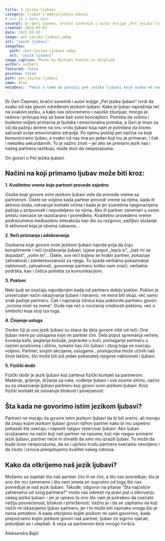 ```yaml
---
title: 5 jezika ljubavi
category: ljubav-i-medjuljudski-odnosi
# ovo je i meta desc
excerpt: Dr Geri Čepmen, bračni savetnik i autor knjige „Pet jezika ljubavi“ tvrdi da svako od nas govori određenim jezikom ljubavi.
created: 2023-03-03
date: 2023.03.03
image: pet-jezika-ljubavi.webp
alt: "jezik ljubavi"
imageTwo:
  path: /pet-jezika-ljubavi.webp
  alt: "jezik ljubavi"
image_caption: Photo by Michael Fenton on Unsplash
author: author1
featured: false
pocetna: false
path: pet-jezika-ljubavi
name: Aloo
metaDesc: "Tekst o tome da postoji pet jezika ljubavi koje svako od nas poseduje i koji čuvaju naše emotivno zdravlje. Šta ako partneri ne govore istim jezikom ljubavi?"
---
```



Dr Geri Čepmen, bračni savetnik i autor knjige „Pet jezika ljubavi“ tvrdi da svako od nas govori određenim jezikom ljubavi. Kako je ljubav najvažnija reč na svakom jeziku, a kako nas istovremeno i najviše zbunjuje, mnogo je radova i pristupa koji se bave baš ovim konceptom. Potreba da volimo i budemo voljeni primarna je ljudska i emocionalna potreba, a Geri je imao za cilj da pažnju skrene na onu vrstu ljubavi koja nam je potrebna da bismo sačuvali svoje emocionalno zdravlje. Po njemu postoji pet načina na koje komuniciramo ljubav, a svako od nas ima po jedan koji mu je primaran, i čak i nekoliko sekundarnih.  To je važno znati – jer ako se primarni jezik nas i našeg partnera razlikuju, može doći do nesporazuma.

On govori o Pet jezika ljubavi.

## Načini na koji primamo ljubav može biti kroz: 

**1. Kvalitetno vreme koje partneri provode zajedno**

Osobe koje govore ovim jezikom ljubavi vole da provode vreme sa partnerom. Osete se voljeno kada partner provodi vreme sa njima, kada ih aktivno sluša, ostvaruje kontakt očima i kada je pri susretima njegova/njena pažnja u potpunosti i nepodeljeno na njima. Ako ih partner zanemari u ovom smislu osećaće se razočarano i povređeno. Kvalitetno provedeno vreme podrazumeva međusobnu interakciju kao što su razgovor, pažljivo slušanje ili aktivnost koja je oboma zabavna...

**2. Reči priznanja i odobravanja**

Osobama koje govore ovim jezikom ljubavi  najviše prija da čuju komplimente i reči izražavanja ljubavi. Izjave poput „lep/a si“, „baš mi se dopadaš“, „volim te“...  Dakle, sve reči kojima se hrabri partner, pokazuje zahvalnost i zainteresovanost za njega. Tu spada verbalno pokazivanje naklonosti, zahvalnosti, govorenje partneru koliko nam znači, verbalna podrška, kao i češća potreba za komunikacijom. 

**3. Pokloni**

Neki ljudi se osećaju najvoljenijim kada od partnera dobiju poklon. Poklon je univerzalan način iskazivanja ljubavi i naravno, ne mora biti skup, već samo znak pažnje partneru. Čak i najmanja sitnica koju poklonite partneru govori „on/ona misli na mene“. Ovde nije reč o novčanoj vrednosti poklona, već o simbolici koja stoji iza toga. 

**4. Činjenje usluga**

Osobe čiji je ovo jezik ljubavi su stava da dela govore više od reči. One  ljubav mere po uslugama koje im partner čini. Dela poput spremanja večere, kuvanja kafe, peglanja košulje, popravke u kući, pomaganje partneru u raznim poslovima i slično, tumače kao čin ljubavi i zbog toga se osećaju voljeno.  Partner, svojim akcijama, uslugama , postupcima može učiniti naš život lakšim, što može biti još jedan pokazatelj njegove naklonosti i ljubavi.

**5. Fizički dodir**

Fizički dodir je jezik ljubavi koji zahteva fizički kontakt sa partnerom. Maženje, grljenje, držanje za ruke, vođenje ljubavi i sve ovome slično, načini su za iskazivanje ljubavi partneru koji govori ovim jezikom ljubavi. Kroz fizički kontakt se ostvaruje bliskost i povezanost.

## Šta kada ne govorimo istim jezikom ljubavi?

Partneri ne moraju da govore istim jezikom ljubavi da bi bili srećni, ali moraju da znaju kojim jezikom ljubavi govori njihov partner kako bi mu uspešno pokazali šta osećaju i napunili njegov rezervoar ljubavi. Ako ljubav izražavamo na način koji naš partner ne razume, koji nije njegov primarni jezik ljubavi, partner neće ni shvatiti da smo mu izrazili ljubav. To može da bude izvor nesporazuma, da se i uprkos trudu partnera osećamo nevoljeno i da često i iznova preispitujemo kvalitet našeg  odnosa.

## Kako da otkrijemo naš jezik ljubavi?

Možemo se zapitati šta naš partner čini ili ne čini, a  što nas povređuje; šta je ono što mu zameramo i šta nam smeta jer suprotno od toga što nas povređuje je naš jezik ljubavi. Takođe, odgovor na pitanje “Šta najčešće zahtevamo od svog partnera?” može vas odvesti na pravi put u otkrivanju vašeg jezika ljubavi – jer je upravo to ono što vam je potrebno da osećate nečiju posvećenost, bliskost i privrženost. Važno je i da se zapitamo na koji način mi iskazujemo ljubav partneru, jer i to može biti naznaka onoga što je nama potrebno. A kada otkrijemo kojim jezikom mi sami govorimo, kada prepoznamo kojim jezikom govori naš partner, ljubav će sigirno ojačati, poboljšati se i ulepšati. A veza sa partnerom biće mnogo čvršća.

 
 Aleksandra Bajić
